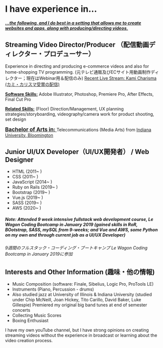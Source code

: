 <h1>I have experience in...</h1>

<h5 style="text-decoration: underline;">...the following, and I do best in a setting that allows me to create websites and apps, along with producing/directing videos.  </h5>

<h2>Streaming Video Director/Producer （配信動画ディレクター・プロデューサー）</h2>


 
<p>Experience in directing and producing e-commerce videos and also for home-shopping TV programming.   (元テレビ通販及びECサイト用動画制作ディレクター；現在はWebinar用＆配信のみ)
<a href="https://www.youtube.com/watch?v=73mnVyxWjBQ&t=5986s">Recent Live Stream: Kami Charisma (カミ・カリスマ受賞の配信)</a></p>

<p><strong><u>Software Skills:</u></strong> Adobe Illustrator, Photoshop, Premiere Pro, After Effects, Final Cut Pro</p>

<p><strong><u>Related Skills:</u></strong> (Floor) Direction/Management, UX planning strategies/storyboarding, videography/camera work for product shooting, set design</p>


<strong style="text-decoration: underline; font-weight:bold; font-size:1.25em;">Bachelor of Arts in: </strong>Telecommunications (Media Arts) from <a href="https://mediaschool.indiana.edu/academics/undergraduate/index.html" target="_blank">Indiana University, Bloomington</a>

<h2>Junior UI/UX Developer（UI/UX開発者） / Web Designer</h2>

<ul>
  <li>HTML (2011~ )</li>
  <li>CSS (2011~ )</li>
  <li>JavaScript (2014~ )</li>
  <li>Ruby on Rails (2019~ )</li>
  <li>Bootstrap (2019~ )</li>
  <li>Vue.js (2019~ )</li>
  <li>SASS (2019~ )</li>
  <li>AWS (2020~ ) </li>
</ul>

<h5>Note: Attended 9 week intensive fullstack web development course, Le Wagon Coding Bootcamp in January 2019 (gained skills in RoR, BOotstrap, SASS, mySQL from 9-weeks; and Vue and AWS, some Python on my own and through current job as a UI/UX Developer)</h5>
<h6>9週間のフルスタック・コーディング・ブートキャンプ Le Wagon Coding Bootcamp in January 2019に参加</h6>

<h2>Interests and Other Information (趣味・他の情報)</h2>

<ul>
  <li>Music Composition (software: Finale, Sibelius, Logic Pro, ProTools LE)</li>
  <li>Instruments (Piano, Percussion - drums)</li>
  <li>Also studied jazz at University of Illinois & Indiana University (studied under Chip McNeill, Joan Hickey, Tito Carillo, David Baker, Luke Gillespie) Premiered my original big band tunes at end of semester concerts</li>
  <li>Collecting Music Scores</li>
  <li>Boxing Enthusiast</li>
</ul>

<p>I have my own youTube channel, but I have strong opinions on creating streaming videos without the experience in broadcast or learning about the video creation process. </p>


